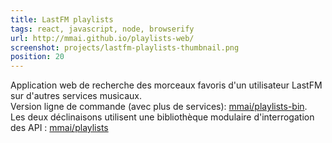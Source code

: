 ```yaml
---
title: LastFM playlists
tags: react, javascript, node, browserify
url: http://mmai.github.io/playlists-web/
screenshot: projects/lastfm-playlists-thumbnail.png
position: 20
---
```


Application web de recherche des morceaux favoris d'un utilisateur LastFM sur d'autres services musicaux.  
Version ligne de commande (avec plus de services): [mmai/playlists-bin](https://github.com/mmai/playlists-bin.git).  
Les deux déclinaisons utilisent une bibliothèque modulaire d'interrogation des API : [mmai/playlists](https://github.com/mmai/playlists)

